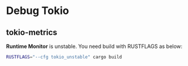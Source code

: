 # Debug Tokio

## tokio-metrics

**Runtime Monitor** is unstable. You need build with RUSTFLAGS as below:

```sh
RUSTFLAGS="--cfg tokio_unstable" cargo build
```